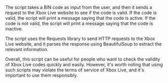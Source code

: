 The script takes a BIN code as input from the user, and then it sends a request to the Xbox Live website to see if the code is valid. If the code is valid, the script will print a message saying that the code is active. If the code is not valid, the script will print a message saying that the code is inactive.

The script uses the Requests library to send HTTP requests to the Xbox Live website, and it parses the response using BeautifulSoup to extract the relevant information.

Overall, this script can be useful for people who want to check the validity of Xbox Live codes quickly and easily. However, it's worth noting that using such scripts may violate the terms of service of Xbox Live, and it's important to use them responsibly.
